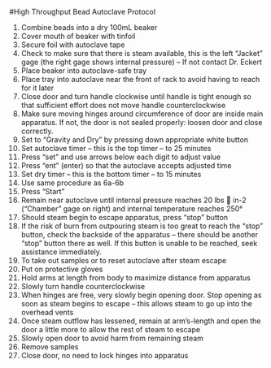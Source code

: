 #High Throughput Bead Autoclave Protocol

1. Combine beads into a dry 100mL beaker 
  1. Cover mouth of beaker with tinfoil 
  1. Secure foil with autoclave tape
1. Check to make sure that there is steam available, this is the left “Jacket” gage (the right gage shows internal pressure) – If not contact Dr. Eckert
1. Place beaker into autoclave-safe tray
1. Place tray into autoclave near the front of rack to avoid having to reach for it later
1. Close door and turn handle clockwise until handle is tight enough so that sufficient effort does not move handle counterclockwise
  1. Make sure moving hinges around circumference of door are inside main apparatus. If not, the door is not sealed properly: loosen door and close correctly.
1. Set to “Gravity and Dry” by pressing down appropriate white button
1. Set autoclave timer – this is the top timer – to 25 minutes
  1. Press “set” and use arrows below each digit to adjust value
  1. Press “ent” (enter) so that the autoclave accepts adjusted time
1. Set dry timer – this is the bottom timer – to 15 minutes
  1. Use same procedure as 6a-6b
1. Press “Start”
1. Remain near autoclave until internal pressure reaches 20 lbs  in-2 (“Chamber” gage on right) and internal temperature reaches 250° 
  1. Should steam begin to escape apparatus, press “stop” button
  1. If the risk of burn from outpouring steam is too great to reach the “stop” button, check the backside of the apparatus – there should be another “stop” button there as well. If this button is unable to be reached, seek assistance immediately.
1. To take out samples or to reset autoclave after steam escape
  1. Put on protective gloves
  1. Hold arms at length from body to maximize distance from apparatus
  1. Slowly turn handle counterclockwise
  1. When hinges are free, very slowly begin opening door. Stop opening as soon as steam begins to escape – this allows steam to go up into the overhead vents
  1. Once steam outflow has lessened, remain at arm’s-length and open the door a little more to allow the rest of steam to escape
  1. Slowly open door to avoid harm from remaining steam
  1. Remove samples
  1. Close door, no need to lock hinges into apparatus
